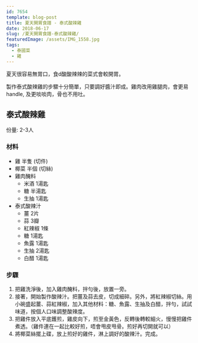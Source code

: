 ```yaml
---
id: 7654
template: blog-post
title: 夏天開胃食譜 - 泰式酸辣雞
date: 2018-06-17
slug: /夏天開胃食譜-泰式酸辣雞/
featuredImage: /assets/IMG_1558.jpg
tags:
  - 泰國菜
  - 雞
---
```


夏天很容易無胃口，食d酸酸辣辣的菜式會較開胃。

製作泰式酸辣雞的步驟十分簡單，只要調好醬汁即成。雞肉改用雞腿肉，會更易 handle, 及更啖啖肉，骨也不用吐。

## 泰式酸辣雞


份量: 2-3人

### 材料
- 雞 半隻 (切件)
- 椰菜 半個 (切絲)
- 雞肉醃料
  - 米酒 1湯匙
  - 糖 半湯匙
  - 生抽 1湯匙
- 泰式酸辣汁
  - 薑 2片
  - 蒜 3瓣
  - 紅辣椒 1條
  - 糖 1湯匙
  - 魚露 1湯匙
  - 生抽 2湯匙
  - 白醋 1湯匙


### 步驟
1. 把雞洗淨後，加入雞肉醃料，拌勻後，放置一旁。
2. 接著，開始製作酸辣汁。把薑及蒜去皮，切成細碎。另外，將紅辣椒切絲。用小碗盛起薑、蒜紅辣椒，加入其他材料：糖、魚露、生抽及白醋，拌勻，試試味道，按個人口味調整酸辣度。
3. 把雞件放入平底鑊煎，雞皮向下，煎至金黃色，反轉後轉較細火，慢慢把雞件煮透。（雞件連在一起比較好煎，唔會甩皮甩骨。煎好再切開就可以）
4. 將椰菜絲擺上碟，放上煎好的雞件，淋上調好的酸辣汁。完成。